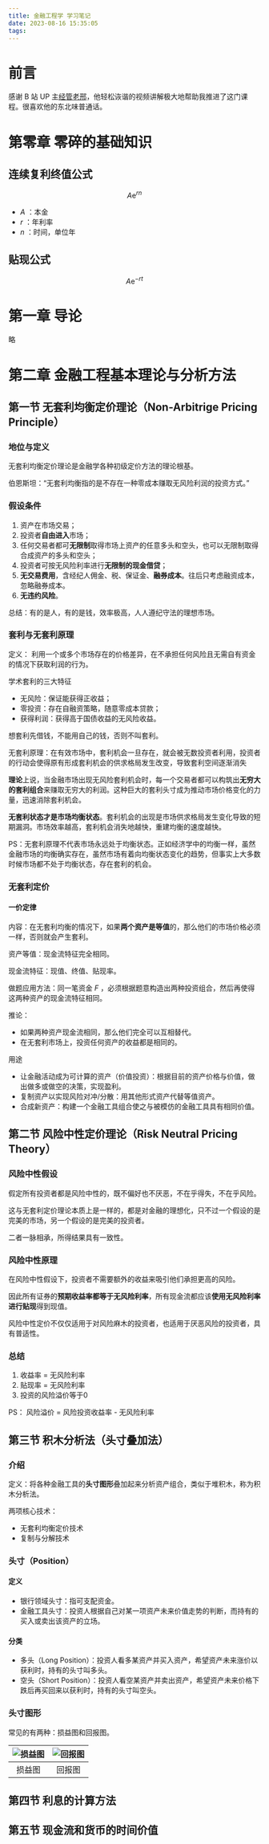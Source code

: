 ```yaml
---
title: 金融工程学 学习笔记
date: 2023-08-16 15:35:05
tags:
---
```


# 前言

感谢 B 站 UP 主[经管老邢](https://space.bilibili.com/584599085)，他轻松诙谐的视频讲解极大地帮助我推进了这门课程。很喜欢他的东北味普通话。

# 第零章 零碎的基础知识

## 连续复利终值公式

$$A\mathrm{e}^{rn}$$

* $A$ ：本金
* $r$ ：年利率
* $n$ ：时间，单位年

## 贴现公式

$$A\mathrm{e}^{-rt}$$



# 第一章 导论

略

# 第二章 金融工程基本理论与分析方法

## 第一节 无套利均衡定价理论（Non-Arbitrige Pricing Principle）

### 地位与定义

无套利均衡定价理论是金融学各种初级定价方法的理论根基。

伯恩斯坦：“无套利均衡指的是不存在一种零成本赚取无风险利润的投资方式。”

### 假设条件

1. 资产在市场交易；
2. 投资者**自由进入**市场；
3. 任何交易者都可**无限制**取得市场上资产的任意多头和空头，也可以无限制取得合成资产的多头和空头；
4. 投资者可按无风险利率进行**无限制的现金借贷**；
5. **无交易费用**，含经纪人佣金、税、保证金、**融券成本**。往后只考虑融资成本，忽略融券成本。
6. **无违约风险**。

总结：有的是人，有的是钱，效率极高，人人遵纪守法的理想市场。

### 套利与无套利原理

定义： 利用一个或多个市场存在的价格差异，在不承担任何风险且无需自有资金的情况下获取利润的行为。

学术套利的三大特征

* 无风险：保证能获得正收益；
* 零投资：存在自融资策略，随意零成本贷款；
* 获得利润：获得高于国债收益的无风险收益。

想套利先借钱，不能用自己的钱，否则不叫套利。

无套利原理：在有效市场中，套利机会一旦存在，就会被无数投资者利用，投资者的行动会使得原有形成套利机会的供求格局发生改变，导致套利空间逐渐消失

**理论**上说，当金融市场出现无风险套利机会时，每一个交易者都可以构筑出**无穷大的套利组合**来赚取无穷大的利润。这种巨大的套利头寸成为推动市场价格变化的力量，迅速消除套利机会。

**无套利状态才是市场均衡状态**。套利机会的出现是市场供求格局发生变化导致的短期漏洞。市场效率越高，套利机会消失地越快，重建均衡的速度越快。

PS：无套利原理不代表市场永远处于均衡状态。正如经济学中的均衡一样，虽然金融市场的均衡确实存在，虽然市场有着向均衡状态变化的趋势，但事实上大多数时候市场都不处于均衡状态，存在套利的机会。

### 无套利定价

#### 一价定律

内容：在无套利均衡的情况下，如果**两个资产是等值**的，那么他们的市场价格必须一样，否则就会产生套利。

资产等值：现金流特征完全相同。

现金流特征：现值、终值、贴现率。

做题应用方法：同一笔资金 $F$ ，必须根据题意构造出两种投资组合，然后再使得这两种资产的现金流特征相同。

推论：

* 如果两种资产现金流相同，那么他们完全可以互相替代。
* 在无套利市场上，投资任何资产的收益都是相同的。

用途

* 让金融活动成为可计算的资产（价值投资）：根据目前的资产价格与价值，做出做多或做空的决策，实现盈利。
* 复制资产以实现风险对冲/分散：用其他形式资产代替等值资产。
* 合成新资产：构建一个金融工具组合使之与被模仿的金融工具具有相同价值。

## 第二节 风险中性定价理论（Risk Neutral Pricing Theory）

### 风险中性假设

假定所有投资者都是风险中性的，既不偏好也不厌恶，不在乎得失，不在乎风险。

这与无套利定价理论本质上是一样的，都是对金融的理想化，只不过一个假设的是完美的市场，另一个假设的是完美的投资者。

二者一脉相承，所得结果具有一致性。

### 风险中性原理

在风险中性假设下，投资者不需要额外的收益来吸引他们承担更高的风险。

因此所有证券的**预期收益率都等于无风险利率**，所有现金流都应该**使用无风险利率进行贴现**得到现值。

风险中性定价不仅仅适用于对风险麻木的投资者，也适用于厌恶风险的投资者，具有普适性。

### 总结

1. 收益率 = 无风险利率
2. 贴现率 = 无风险利率
3. 投资的风险溢价等于0

PS： 风险溢价 = 风险投资收益率 - 无风险利率

## 第三节 积木分析法（头寸叠加法）

### 介绍

定义：将各种金融工具的**头寸图形**叠加起来分析资产组合，类似于堆积木，称为积木分析法。

两项核心技术：

* 无套利均衡定价技术
* 复制与分解技术

### 头寸（Position）

#### 定义

* 银行领域头寸：指可支配资金。
* 金融工具头寸：投资人根据自己对某一项资产未来价值走势的判断，而持有的买入或卖出该资产的立场。

#### 分类

* 多头（Long Position）：投资人看多某资产并买入资产，希望资产未来涨价以获利时，持有的头寸叫多头。
* 空头（Short Position）：投资人看空某资产并卖出资产，希望资产未来价格下跌后再买回来以获利时，持有的头寸叫空头。

### 头寸图形

常见的有两种：损益图和回报图。

| ![损益图](损益图.png) | ![回报图](回报图.png) |
| :-------------------: | :-------------------: |
|        损益图         |        回报图         |

## 第四节 利息的计算方法

## 第五节 现金流和货币的时间价值